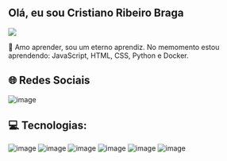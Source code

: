 ## Olá, eu sou Cristiano Ribeiro Braga

[![](https://visitcount.itsvg.in/api?id=cristiano-ubuntu&label=Total%20de%20visualizac%C3%B5es%20do%20meu%20perfil&icon=0&pretty=false)](https://visitcount.itsvg.in)

🌱 Amo aprender, sou um eterno aprendiz. No memomento estou aprendendo:
JavaScript, HTML, CSS, Python e Docker.

## 🌐 Redes Sociais

![image](https://github.com/cristiano-ubuntu/cristiano-ribeiro-braga/assets/40616714/a4dd88e4-07ff-4bb1-b35f-b956f70b5801)

## 💻 Tecnologias:
![image](https://github.com/cristiano-ubuntu/cristiano-ribeiro-braga/assets/40616714/3c939ead-355f-4001-b54b-b746c6c63628)
![image](https://github.com/cristiano-ubuntu/cristiano-ribeiro-braga/assets/40616714/bd5a7fa7-e5b8-43fd-95a9-4ea7bfdb24be)
![image](https://github.com/cristiano-ubuntu/cristiano-ribeiro-braga/assets/40616714/5a7fdfd8-3a28-48ac-85ff-eeb850f2d885)
![image](https://github.com/cristiano-ubuntu/cristiano-ribeiro-braga/assets/40616714/13c5ecd4-b9e7-4547-9567-de514d46f177)
![image](https://github.com/cristiano-ubuntu/cristiano-ribeiro-braga/assets/40616714/f510c489-b8f8-4cd7-808d-a1e0543cbe54)
![image](https://github.com/cristiano-ubuntu/cristiano-ribeiro-braga/assets/40616714/4b1e3b84-c835-430c-9482-98388fbd0604)







